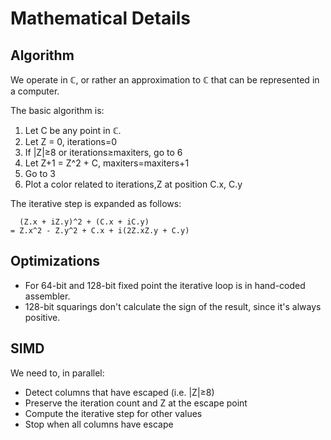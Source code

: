 # Mathematical Details

## Algorithm

We operate in ℂ, or rather an approximation to ℂ that can be represented in a computer.

The basic algorithm is:
1. Let C be any point in ℂ.
2. Let Z = 0, iterations=0
3. If |Z|≥8 or iterations≥maxiters, go to 6
4. Let Z+1 = Z^2 + C, maxiters=maxiters+1
5. Go to 3
6. Plot a color related to iterations,Z at position C.x, C.y

The iterative step is expanded as follows:

```
  (Z.x + iZ.y)^2 + (C.x + iC.y)
= Z.x^2 - Z.y^2 + C.x + i(2Z.xZ.y + C.y)
```

## Optimizations

* For 64-bit and 128-bit fixed point the iterative loop is in hand-coded assembler.
* 128-bit squarings don't calculate the sign of the result, since it's always positive.

## SIMD

We need to, in parallel:
* Detect columns that have escaped (i.e. |Z|≥8)
* Preserve the iteration count and Z at the escape point
* Compute the iterative step for other values
* Stop when all columns have escape


